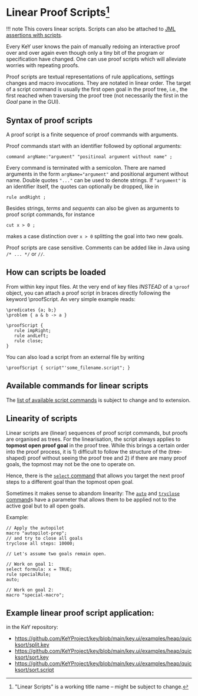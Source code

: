 # Linear Proof Scripts[^1]

!!! note
    This covers linear scripts. Scripts can also be attached to [JML assertions with scripts](../jml).

Every KeY user knows the pain of manually redoing an interactive proof
over and over again even though only a tiny bit of the program or
specification have changed. One can use proof scripts which will
alleviate worries with repeating proofs.

Proof scripts are textual representations of rule applications, settings changes
and macro invocations. They are notated in linear order. The target of a script
command is usually the first open goal in the proof tree, i.e., the first
reached when traversing the proof tree (not necessarily the first in the *Goal*
pane in the GUI).

## Syntax of proof scripts

A proof script is a finite sequence of proof commands with arguments.

Proof commands start with an identifier followed by optional arguments:

```
command argName:"argument" "positinoal argument without name" ;
```

Every command is terminated with a semicolon. There are named
arguments in the form `argName="argument"` and positional argument
without name. Double quotes `"..."` can be used to denote strings.  If
`"argument"` is an identifier itself, the quotes can optionally be
dropped, like in

```
rule andRight ;
```

Besides strings, *terms* and *sequents* can also be given as arguments
to proof script commands, for instance

```
cut x > 0 ;
```

makes a case distinction over `x > 0` splitting the goal into two new
goals.

Proof scripts are case sensitive. Comments can be added like in Java
using `/* ... */` or `//`.


## How can scripts be loaded

From within key input files. At the very end of key files *INSTEAD* of
a `\proof` object, you can attach a proof script in braces directly
following the keyword \proofScript. An very simple example reads:

```
\predicates {a; b;}
\problem { a & b -> a }

\proofScript {
   rule impRight;
   rule andLeft;
   rule close;
}
```

You can also load a script from an external file by writing

```
\proofScript { script"'some_filename.script"; }
```

## Available commands for linear scripts

The [list of available script commands](../commands) is subject to
change and to extension.

## Linearity of scripts

Linear scripts are (linear) sequences of proof script commands, but
proofs are organised as trees.  For the linearisation, the script
always applies to **topmost open proof goal** in the proof tree.
While this brings a certain order into the proof process, it is 1)
difficult to follow the structure of the (tree-shaped) proof without
seeing the proof tree and 2) if there are many proof goals, the
topmost may not be the one to operate on.

Hence, there is the [`select` command](../commands/#command-select)
that allows you target the next proof steps to a different goal than
the topmost open goal.

Sometimes it makes sense to abandom linearity: The
[`auto`](../commands/#command-auto) and [`tryclose`
command](../commands/#command-tryclose)s have a parameter that allows
them to be applied not to the active goal but to all open goals.

Example:

```
// Apply the autopilot
macro "autopilot-prep";
// and try to close all goals
tryclose all steps: 10000;

// Let's assume two goals remain open.

// Work on goal 1:
select formula: x = TRUE;
rule specialRule;
auto;

// Work on goal 2:
macro "special-macro";
```

## Example linear proof script application:

in the KeY repository:

* https://github.com/KeYProject/key/blob/main/key.ui/examples/heap/quicksort/split.key
* https://github.com/KeYProject/key/blob/main/key.ui/examples/heap/quicksort/sort.key
* https://github.com/KeYProject/key/blob/main/key.ui/examples/heap/quicksort/sort.script

[^1]: "Linear Scripts" is a working title name – might be subject to change.
